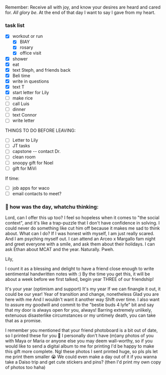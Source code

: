 
Remember:
	Receive all with joy, and know your desires are heard and cared for. *All glory be*.
	At the end of that day I want to say I gave from my heart.

### task list
- [x] workout or run
	- [x] BIAY
	- [x] rosary
	- [x] office visit
- [x] shower
- [x] eat
- [x] text Steph, and friends back
- [x] Beli time
- [x] write in questions
- [x] text T
- [x] start letter for Lily
- [ ] make rice
- [ ] call Luis
- [ ] dinner
- [ ] text Connor
- [ ] write letter

THINGS TO DO BEFORE LEAVING:
- [ ] Letter to Lily
- [ ] JT tasks
- [ ] capstone -- contact Dr.
- [ ] clean room
- [ ] snoopy gift for Noel
- [ ] gift for MiVi

If time:
- [ ] job apps for waco
- [ ] email contacts to meet?
### 📝 how was the day, whatchu thinking:

Lord, can I offer this up too? I feel so hopeless when it comes to "the social context", and it's like a trap-puzzle that I don't have confidence in solving. I could never do something like cut him off because it makes me sad to think about. What can I do?
If I was honest with myself,
	I am just really scared. And I am psyching myself out. I can attend an Arceo x Margallo fam night and greet everyone with a smile, and ask them about their holidays. I can ask Ethan about MCAT and the year. Naturally. Pweh.

Lily,

I count it as a blessing and delight to have a friend close enough to write sentimental handwritten notes with :) By the time you get this, it will be about a week before we first talked, begin year THREE of our friendship! 

It's your year (optimism and support)
It's my year
If we can finangle it out, it could be our year!
Year of transition and change, nonetheless
	Glad you are here with me
	And I wouldn't want it another way
Shift over time. I also want to assure my goodwill and commit to the "bestie buds 4 lyfe" bit and say that my door is always open for you, always! Barring extremely unlikely, extenuous disasterlike circumstances or my untimely death, you can take that as a promise.  



I remember you mentioned that your friend photoboard is a bit out of date, so I printed these for you 🫵 I personally don't have (m)any photos of you with Maya or Maria or anyone else you may deem wall-worthy, so if you would like to send a digital album to me for printing I'd be happy to make this gift more complete. Ngl these photos I sent printed huge, so pls pls let me print them smaller 😭 We could even make a day out of it if you wanna take a Daiso trip and get cute stickers and pins? (then I'd print my own copy of photos too haha)























